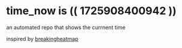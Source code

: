 # time_now is (( 1725908400942 ))

an automated repo that shows the currnent time

inspired by [breakingheatmap](https://github.com/breakingheatmap/breakingheatmap)